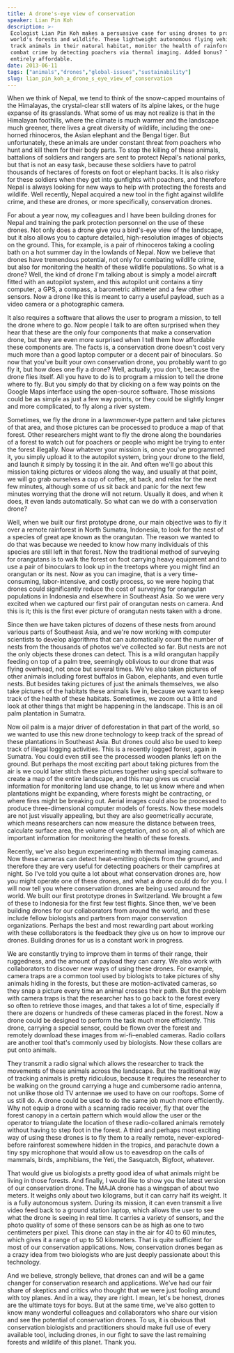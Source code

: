 ```yaml
---
title: A drone's-eye view of conservation
speaker: Lian Pin Koh
description: >-
 Ecologist Lian Pin Koh makes a persuasive case for using drones to protect the
 world's forests and wildlife. These lightweight autonomous flying vehicles can
 track animals in their natural habitat, monitor the health of rainforests, even
 combat crime by detecting poachers via thermal imaging. Added bonus? They're also
 entirely affordable.
date: 2013-06-11
tags: ["animals","drones","global-issues","sustainability"]
slug: lian_pin_koh_a_drone_s_eye_view_of_conservation
---
```


When we think of Nepal, we tend to think of the snow-capped mountains of the Himalayas,
the crystal-clear still waters of its alpine lakes, or the huge expanse of its grasslands.
What some of us may not realize is that in the Himalayan foothills, where the climate is
much warmer and the landscape much greener, there lives a great diversity of wildlife,
including the one-horned rhinoceros, the Asian elephant and the Bengal tiger. But
unfortunately, these animals are under constant threat from poachers who hunt and kill
them for their body parts. To stop the killing of these animals, battalions of soldiers
and rangers are sent to protect Nepal's national parks, but that is not an easy task,
because these soldiers have to patrol thousands of hectares of forests on foot or elephant
backs. It is also risky for these soldiers when they get into gunfights with poachers, and
therefore Nepal is always looking for new ways to help with protecting the forests and
wildlife. Well recently, Nepal acquired a new tool in the fight against wildlife crime, and
these are drones, or more specifically, conservation drones.

For about a year now, my colleagues and I have been building drones for Nepal and training
the park protection personnel on the use of these drones. Not only does a drone give you a
bird's-eye view of the landscape, but it also allows you to capture detailed,
high-resolution images of objects on the ground. This, for example, is a pair of
rhinoceros taking a cooling bath on a hot summer day in the lowlands of Nepal. Now we
believe that drones have tremendous potential, not only for combating wildlife crime, but
also for monitoring the health of these wildlife populations. So what is a drone? Well, the
kind of drone I'm talking about is simply a model aircraft fitted with an autopilot
system, and this autopilot unit contains a tiny computer, a GPS, a compass, a barometric
altimeter and a few other sensors. Now a drone like this is meant to carry a useful
payload, such as a video camera or a photographic camera.

It also requires a software that allows the user to program a mission, to tell the drone
where to go. Now people I talk to are often surprised when they hear that these are the
only four components that make a conservation drone, but they are even more surprised when
I tell them how affordable these components are. The facts is, a conservation drone
doesn't cost very much more than a good laptop computer or a decent pair of binoculars. So
now that you've built your own conservation drone, you probably want to go fly it, but how
does one fly a drone? Well, actually, you don't, because the drone flies itself. All you
have to do is to program a mission to tell the drone where to fly. But you simply do that
by clicking on a few way points on the Google Maps interface using the open-source
software. Those missions could be as simple as just a few way points, or they could be
slightly longer and more complicated, to fly along a river system.

Sometimes, we fly the drone in a lawnmower-type pattern and take pictures of that area,
and those pictures can be processed to produce a map of that forest. Other researchers
might want to fly the drone along the boundaries of a forest to watch out for poachers or
people who might be trying to enter the forest illegally. Now whatever your mission is,
once you've programmed it, you simply upload it to the autopilot system, bring your drone
to the field, and launch it simply by tossing it in the air. And often we'll go about this
mission taking pictures or videos along the way, and usually at that point, we will go
grab ourselves a cup of coffee, sit back, and relax for the next few minutes, although
some of us sit back and panic for the next few minutes worrying that the drone will not
return. Usually it does, and when it does, it even lands automatically. So what can we do
with a conservation drone?

Well, when we built our first prototype drone, our main objective was to fly it over a
remote rainforest in North Sumatra, Indonesia, to look for the nest of a species of great
ape known as the orangutan. The reason we wanted to do that was because we needed to know
how many individuals of this species are still left in that forest. Now the traditional
method of surveying for orangutans is to walk the forest on foot carrying heavy equipment
and to use a pair of binoculars to look up in the treetops where you might find an
orangutan or its nest. Now as you can imagine, that is a very time-consuming,
labor-intensive, and costly process, so we were hoping that drones could significantly
reduce the cost of surveying for orangutan populations in Indonesia and elsewhere in
Southeast Asia. So we were very excited when we captured our first pair of orangutan nests
on camera. And this is it; this is the first ever picture of orangutan nests taken with a
drone.

Since then we have taken pictures of dozens of these nests from around various parts of
Southeast Asia, and we're now working with computer scientists to develop algorithms that
can automatically count the number of nests from the thousands of photos we've collected
so far. But nests are not the only objects these drones can detect. This is a wild
orangutan happily feeding on top of a palm tree, seemingly oblivious to our drone that was
flying overhead, not once but several times. We've also taken pictures of other animals
including forest buffalos in Gabon, elephants, and even turtle nests. But besides taking
pictures of just the animals themselves, we also take pictures of the habitats these
animals live in, because we want to keep track of the health of these habitats. Sometimes,
we zoom out a little and look at other things that might be happening in the landscape.
This is an oil palm plantation in Sumatra.

Now oil palm is a major driver of deforestation in that part of the world, so we wanted to
use this new drone technology to keep track of the spread of these plantations in
Southeast Asia. But drones could also be used to keep track of illegal logging activities.
This is a recently logged forest, again in Sumatra. You could even still see the processed
wooden planks left on the ground. But perhaps the most exciting part about taking pictures
from the air is we could later stitch these pictures together using special software to
create a map of the entire landscape, and this map gives us crucial information for
monitoring land use change, to let us know where and when plantations might be expanding,
where forests might be contracting, or where fires might be breaking out. Aerial images
could also be processed to produce three-dimensional computer models of forests. Now these
models are not just visually appealing, but they are also geometrically accurate, which
means researchers can now measure the distance between trees, calculate surface area, the
volume of vegetation, and so on, all of which are important information for monitoring the
health of these forests.

Recently, we've also begun experimenting with thermal imaging cameras. Now these cameras
can detect heat-emitting objects from the ground, and therefore they are very useful for
detecting poachers or their campfires at night. So I've told you quite a lot about what
conservation drones are, how you might operate one of these drones, and what a drone could
do for you. I will now tell you where conservation drones are being used around the world.
We built our first prototype drones in Switzerland. We brought a few of these to Indonesia
for the first few test flights. Since then, we've been building drones for our
collaborators from around the world, and these include fellow biologists and partners from
major conservation organizations. Perhaps the best and most rewarding part about working
with these collaborators is the feedback they give us on how to improve our drones.
Building drones for us is a constant work in progress.

We are constantly trying to improve them in terms of their range, their ruggedness, and
the amount of payload they can carry. We also work with collaborators to discover new ways
of using these drones. For example, camera traps are a common tool used by biologists to
take pictures of shy animals hiding in the forests, but these are motion-activated
cameras, so they snap a picture every time an animal crosses their path. But the problem
with camera traps is that the researcher has to go back to the forest every so often to
retrieve those images, and that takes a lot of time, especially if there are dozens or
hundreds of these cameras placed in the forest. Now a drone could be designed to perform
the task much more efficiently. This drone, carrying a special sensor, could be flown over
the forest and remotely download these images from wi-fi–enabled cameras. Radio collars are
another tool that's commonly used by biologists. Now these collars are put onto
animals.

They transmit a radio signal which allows the researcher to track the movements of these
animals across the landscape. But the traditional way of tracking animals is pretty
ridiculous, because it requires the researcher to be walking on the ground carrying a huge
and cumbersome radio antenna, not unlike those old TV antennae we used to have on our
rooftops. Some of us still do. A drone could be used to do the same job much more
efficiently. Why not equip a drone with a scanning radio receiver, fly that over the
forest canopy in a certain pattern which would allow the user or the operator to
triangulate the location of these radio-collared animals remotely without having to step
foot in the forest. A third and perhaps most exciting way of using these drones is to fly
them to a really remote, never-explored-before rainforest somewhere hidden in the tropics,
and parachute down a tiny spy microphone that would allow us to eavesdrop on the calls of
mammals, birds, amphibians, the Yeti, the Sasquatch, Bigfoot, whatever.

That would give us biologists a pretty good idea of what animals might be living in those
forests. And finally, I would like to show you the latest version of our conservation
drone. The MAJA drone has a wingspan of about two meters. It weighs only about two
kilograms, but it can carry half its weight. It is a fully autonomous system. During its
mission, it can even transmit a live video feed back to a ground station laptop, which
allows the user to see what the drone is seeing in real time. It carries a variety of
sensors, and the photo quality of some of these sensors can be as high as one to two
centimeters per pixel. This drone can stay in the air for 40 to 60 minutes, which gives it
a range of up to 50 kilometers. That is quite sufficient for most of our conservation
applications. Now, conservation drones began as a crazy idea from two biologists who are
just deeply passionate about this technology.

And we believe, strongly believe, that drones can and will be a game changer for
conservation research and applications. We've had our fair share of skeptics and critics
who thought that we were just fooling around with toy planes. And in a way, they are
right. I mean, let's be honest, drones are the ultimate toys for boys. But at the same
time, we've also gotten to know many wonderful colleagues and collaborators who share our
vision and see the potential of conservation drones. To us, it is obvious that
conservation biologists and practitioners should make full use of every available tool,
including drones, in our fight to save the last remaining forests and wildlife of this
planet. Thank you.

<!--
ad_duration=3.33
event="TEDGlobal 2013"
external_start_time=0
has_talk_citation=0
intro_duration=11.82
is_subtitle_required="False"
is_talk_featured="True"
language="en"
language_swap="False"
native_language="en"
number_of_related_talks=6
number_of_speakers=1
number_of_subtitled_videos=23
number_of_tags=4
number_of_talk_download_languages=23
number_of_talk_more_resources=1
number_of_talk_recommendations=0
number_of_talks_take_actions=0
post_ad_duration=0.83
published_timestamp="2013-11-18 16:00:00"
recording_date="2013-06-11"
speaker_description="Drones ecologist"
speaker_is_published=1
speaker_name="Lian Pin Koh"
talk_name="A drone's-eye view of conservation"
talks_tags=["animals","drones","global-issues","sustainability"]
talks_take_action=[]
url_audio="https://download.ted.com/talks/LianPinKoh_2013G.mp3?apikey=acme-roadrunner"
url_photo_speaker="https://pe.tedcdn.com/images/ted/b560a12029a3adbe32a231a5cbb697a4d96a71ac_254x191.jpg"
url_photo_talk="https://pe.tedcdn.com/images/ted/28a78879a36a4905f74535526fd11c0177d8ca61_1600x1200.jpg"
url_webpage="https://www.ted.com/talks/lian_pin_koh_a_drone_s_eye_view_of_conservation"
video_type_name="TED Stage Talk"
-->